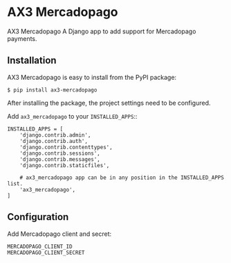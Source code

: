 # AX3 Mercadopago

AX3 Mercadopago A Django app to add support for Mercadopago payments.

## Installation

AX3 Mercadopago is easy to install from the PyPI package:

    $ pip install ax3-mercadopago

After installing the package, the project settings need to be configured.

Add ``ax3_mercadopago`` to your ``INSTALLED_APPS``::

    INSTALLED_APPS = [
        'django.contrib.admin',
        'django.contrib.auth',
        'django.contrib.contenttypes',
        'django.contrib.sessions',
        'django.contrib.messages',
        'django.contrib.staticfiles',

        # ax3_mercadopago app can be in any position in the INSTALLED_APPS list.
        'ax3_mercadopago',
    ]

## Configuration

Add Mercadopago client and secret:

    MERCADOPAGO_CLIENT_ID
    MERCADOPAGO_CLIENT_SECRET

